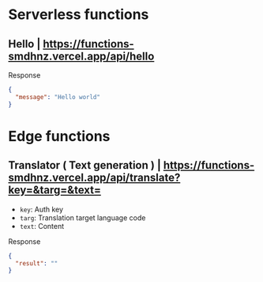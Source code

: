 # Serverless functions

## Hello | https://functions-smdhnz.vercel.app/api/hello

Response

```json
{
  "message": "Hello world"
}
```

# Edge functions

## Translator ( Text generation ) | https://functions-smdhnz.vercel.app/api/translate?key=&targ=&text=

- `key`: Auth key
- `targ`: Translation target language code
- `text`: Content

Response

```json
{
  "result": ""
}
```
